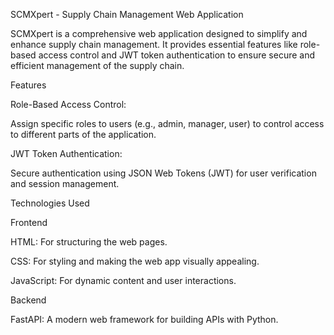 SCMXpert - Supply Chain Management Web Application

SCMXpert is a comprehensive web application designed to simplify and enhance supply chain management. It provides essential features like role-based access control and JWT token authentication to ensure secure and efficient management of the supply chain.

Features

Role-Based Access Control:

Assign specific roles to users (e.g., admin, manager, user) to control access to different parts of the application.

JWT Token Authentication:

Secure authentication using JSON Web Tokens (JWT) for user verification and session management.

Technologies Used

Frontend

HTML: For structuring the web pages.

CSS: For styling and making the web app visually appealing.

JavaScript: For dynamic content and user interactions.

Backend

FastAPI: A modern web framework for building APIs with Python.

